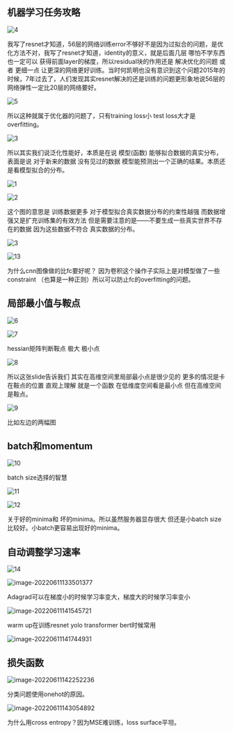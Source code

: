 ## 机器学习任务攻略

![4](机器学习任务攻略.assets/4.png)


我写了resnet才知道，56层的网络训练error不够好不是因为过拟合的问题，是优化方法不对，我写了resnet才知道，identity的意义，就是后面几层 哪怕不学东西也一定可以 获得前面layer的梯度，所以residual块的作用还是 解决优化的问题 或者 更细一点 让更深的网络更好训练。当时何凯明也没有意识到这个问题2015年的时候，7年过去了，人们发现其实resnet解决的还是训练的问题更形象地说56层的网络弹性一定比20层的网络要好。

![5](机器学习任务攻略.assets/5.png)

所以这种就属于优化器的问题了，只有training loss小 test loss大才是overfitting。

![3](机器学习任务攻略.assets/3.png)

所以其实我们说泛化性能好，本质是在说 模型(函数) 能够拟合数据的真实分布，表面是说 对于新来的数据 没有见过的数据 模型能预测出一个正确的结果。本质还是看模型拟合的分布。

![1](机器学习任务攻略.assets/1.png)

![2](机器学习任务攻略.assets/2.png)

这个图的意思是 训练数据更多 对于模型拟合真实数据分布的约束性越强 而数据增强又是扩充训练集的有效方法 但是需要注意的是——不要生成一些真实世界不存在的数据 因为这些数据不符合 真实数据的分布。

![3](机器学习任务攻略.assets/3.png)



![13](机器学习任务攻略.assets/13.png)

为什么cnn图像做的比fc要好呢？ 因为卷积这个操作子实际上是对模型做了一些constraint （也算是一种正则）所以可以防止fc的overfitting的问题。

## 局部最小值与鞍点

![6](机器学习任务攻略.assets/6.png)

![7](机器学习任务攻略.assets/7.png)

hessian矩阵判断鞍点 极大 极小点

![8](机器学习任务攻略.assets/8.png)

所以这张slide告诉我们 其实在高维空间里局部最小点是很少见的 更多的情况是卡在鞍点的位置 直观上理解 就是一个函数 在低维度空间看是最小点 但在高维空间是鞍点。

![9](机器学习任务攻略.assets/9.png)

比如左边的两幅图

## batch和momentum

![10](机器学习任务攻略.assets/10.png)

batch size选择的智慧

![11](机器学习任务攻略.assets/11.png)

![12](机器学习任务攻略.assets/12.png)

关于好的minima和 坏的minima。所以虽然服务器显存很大 但还是小batch size比较好。小batch更容易出现好的minima。

## 自动调整学习速率

![14](机器学习任务攻略.assets/14.png)

![image-20220611133501377](机器学习任务攻略.assets/image-20220611133501377.png)

Adagrad可以在梯度小的时候学习率变大，梯度大的时候学习率变小

![image-20220611141545721](机器学习任务攻略.assets/image-20220611141545721.png)

warm up在训练resnet yolo transformer bert时候常用

![image-20220611141744931](机器学习任务攻略.assets/image-20220611141744931.png)

## 损失函数

![image-20220611142252236](机器学习任务攻略.assets/image-20220611142252236.png)

分类问题使用onehot的原因。

![image-20220611143054892](机器学习任务攻略.assets/image-20220611143054892.png)

为什么用cross entropy？因为MSE难训练，loss surface平坦。
